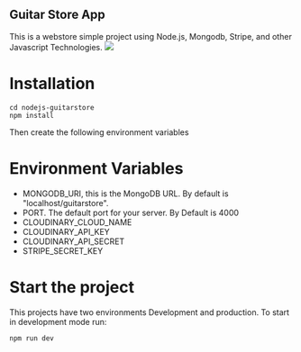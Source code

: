 ## Guitar Store App

This is a webstore simple project using Node.js, Mongodb, Stripe, and other Javascript Technologies.
![](docs/screenshot.png)

# Installation

```
cd nodejs-guitarstore
npm install
```

Then create the following environment variables

# Environment Variables

- MONGODB_URI, this is the MongoDB URL. By default is "localhost/guitarstore".
- PORT. The default port for your server. By Default is 4000
- CLOUDINARY_CLOUD_NAME
- CLOUDINARY_API_KEY
- CLOUDINARY_API_SECRET
- STRIPE_SECRET_KEY

# Start the project

This projects have two environments Development and production. To start in development mode run:

```
npm run dev
```
